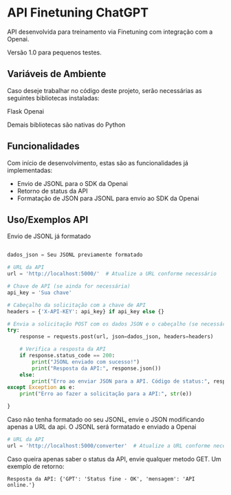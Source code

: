
# API Finetuning ChatGPT

API desenvolvida para treinamento via Finetuning com integração com a Openai.








Versão 1.0 para pequenos testes.

## Variáveis de Ambiente

Caso deseje trabalhar no código deste projeto, serão necessárias as seguintes bibliotecas instaladas:

Flask
Openai


Demais bibliotecas são nativas do Python


## Funcionalidades

Com início de desenvolvimento, estas são as funcionalidades já implementadas:

- Envio de JSONL para o SDK da Openai
- Retorno de status da API
- Formatação de JSON para JSONL para envio ao SDK da Openai

## Uso/Exemplos API


Envio de JSONL já formatado

```python

dados_json = Seu JSONL previamente formatado

# URL da API
url = 'http://localhost:5000/'  # Atualize a URL conforme necessário

# Chave de API (se ainda for necessária)
api_key = 'Sua chave'

# Cabeçalho da solicitação com a chave de API 
headers = {'X-API-KEY': api_key} if api_key else {}

# Envia a solicitação POST com os dados JSON e o cabeçalho (se necessário)
try:
    response = requests.post(url, json=dados_json, headers=headers)

    # Verifica a resposta da API
    if response.status_code == 200:
        print("JSONL enviado com sucesso!")
        print("Resposta da API:", response.json())
    else:
        print("Erro ao enviar JSON para a API. Código de status:", response.status_code)
except Exception as e:
    print("Erro ao fazer a solicitação para a API:", str(e))

}
```


Caso não tenha formatado oo seu JSONL, envie o JSON modificando apenas a URL da api. O JSONL será formatado e enviado a Openai


```python
# URL da API
url = 'http://localhost:5000/converter'  # Atualize a URL conforme necessário

```


Caso queira apenas saber o status da API, envie qualquer metodo GET. Um exemplo de retorno:
```
Resposta da API: {'GPT': 'Status fine - OK', 'mensagem': 'API online.'}

```